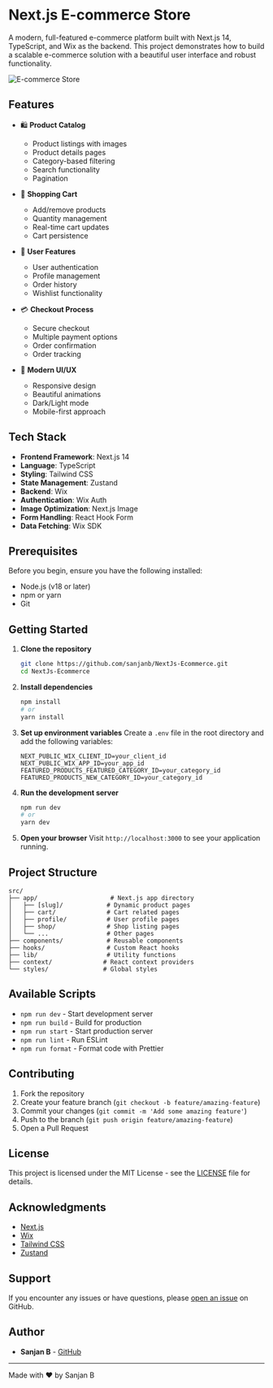 # Next.js E-commerce Store

A modern, full-featured e-commerce platform built with Next.js 14, TypeScript, and Wix as the backend. This project demonstrates how to build a scalable e-commerce solution with a beautiful user interface and robust functionality.

![E-commerce Store](public/screenshot.png)

## Features

- 🛍️ **Product Catalog**
  - Product listings with images
  - Product details pages
  - Category-based filtering
  - Search functionality
  - Pagination

- 🛒 **Shopping Cart**
  - Add/remove products
  - Quantity management
  - Real-time cart updates
  - Cart persistence

- 👤 **User Features**
  - User authentication
  - Profile management
  - Order history
  - Wishlist functionality

- 💳 **Checkout Process**
  - Secure checkout
  - Multiple payment options
  - Order confirmation
  - Order tracking

- 🎨 **Modern UI/UX**
  - Responsive design
  - Beautiful animations
  - Dark/Light mode
  - Mobile-first approach

## Tech Stack

- **Frontend Framework**: Next.js 14
- **Language**: TypeScript
- **Styling**: Tailwind CSS
- **State Management**: Zustand
- **Backend**: Wix
- **Authentication**: Wix Auth
- **Image Optimization**: Next.js Image
- **Form Handling**: React Hook Form
- **Data Fetching**: Wix SDK

## Prerequisites

Before you begin, ensure you have the following installed:
- Node.js (v18 or later)
- npm or yarn
- Git

## Getting Started

1. **Clone the repository**
   ```bash
   git clone https://github.com/sanjanb/NextJs-Ecommerce.git
   cd NextJs-Ecommerce
   ```

2. **Install dependencies**
   ```bash
   npm install
   # or
   yarn install
   ```

3. **Set up environment variables**
   Create a `.env` file in the root directory and add the following variables:
   ```env
   NEXT_PUBLIC_WIX_CLIENT_ID=your_client_id
   NEXT_PUBLIC_WIX_APP_ID=your_app_id
   FEATURED_PRODUCTS_FEATURED_CATEGORY_ID=your_category_id
   FEATURED_PRODUCTS_NEW_CATEGORY_ID=your_category_id
   ```

4. **Run the development server**
   ```bash
   npm run dev
   # or
   yarn dev
   ```

5. **Open your browser**
   Visit `http://localhost:3000` to see your application running.

## Project Structure

```
src/
├── app/                    # Next.js app directory
│   ├── [slug]/            # Dynamic product pages
│   ├── cart/              # Cart related pages
│   ├── profile/           # User profile pages
│   ├── shop/              # Shop listing pages
│   └── ...                # Other pages
├── components/            # Reusable components
├── hooks/                 # Custom React hooks
├── lib/                   # Utility functions
├── context/              # React context providers
└── styles/               # Global styles
```

## Available Scripts

- `npm run dev` - Start development server
- `npm run build` - Build for production
- `npm run start` - Start production server
- `npm run lint` - Run ESLint
- `npm run format` - Format code with Prettier

## Contributing

1. Fork the repository
2. Create your feature branch (`git checkout -b feature/amazing-feature`)
3. Commit your changes (`git commit -m 'Add some amazing feature'`)
4. Push to the branch (`git push origin feature/amazing-feature`)
5. Open a Pull Request

## License

This project is licensed under the MIT License - see the [LICENSE](LICENSE) file for details.

## Acknowledgments

- [Next.js](https://nextjs.org/)
- [Wix](https://www.wix.com/)
- [Tailwind CSS](https://tailwindcss.com/)
- [Zustand](https://github.com/pmndrs/zustand)

## Support

If you encounter any issues or have questions, please [open an issue](https://github.com/sanjanb/NextJs-Ecommerce/issues) on GitHub.

## Author

- **Sanjan B** - [GitHub](https://github.com/sanjanb)

---

Made with ❤️ by Sanjan B 